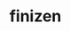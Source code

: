 ---
id: 963
title: finizen
types: [water]
image: https://raw.githubusercontent.com/PokeAPI/sprites/master/sprites/pokemon/963.png
---